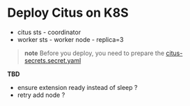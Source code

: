 
# Deploy Citus on K8S

- citus sts - coordinator
- worker sts - worker node - replica=3

> **note**
> Before you deploy, you need to prepare the [citus-secrets.secret.yaml](./citus-secrets.secret.yaml)


**TBD**

- ensure extension ready instead of sleep ?
- retry add node ?
